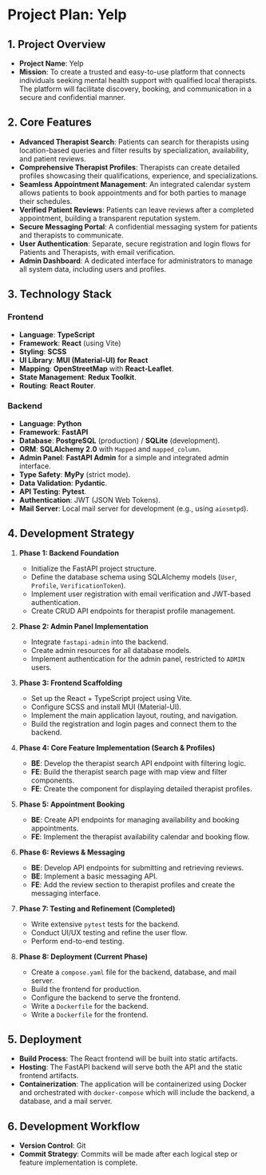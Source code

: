 # Project Plan: Yelp

## 1. Project Overview

- **Project Name**: Yelp
- **Mission**: To create a trusted and easy-to-use platform that connects individuals seeking mental health support with qualified local therapists. The platform will facilitate discovery, booking, and communication in a secure and confidential manner.

## 2. Core Features

- **Advanced Therapist Search**: Patients can search for therapists using location-based queries and filter results by specialization, availability, and patient reviews.
- **Comprehensive Therapist Profiles**: Therapists can create detailed profiles showcasing their qualifications, experience, and specializations.
- **Seamless Appointment Management**: An integrated calendar system allows patients to book appointments and for both parties to manage their schedules.
- **Verified Patient Reviews**: Patients can leave reviews after a completed appointment, building a transparent reputation system.
- **Secure Messaging Portal**: A confidential messaging system for patients and therapists to communicate.
- **User Authentication**: Separate, secure registration and login flows for Patients and Therapists, with email verification.
- **Admin Dashboard**: A dedicated interface for administrators to manage all system data, including users and profiles.

## 3. Technology Stack

### Frontend

- **Language**: **TypeScript**
- **Framework**: **React** (using Vite)
- **Styling**: **SCSS**
- **UI Library**: **MUI (Material-UI) for React**
- **Mapping**: **OpenStreetMap** with **React-Leaflet**.
- **State Management**: **Redux Toolkit**.
- **Routing**: **React Router**.

### Backend

- **Language**: **Python**
- **Framework**: **FastAPI**
- **Database**: **PostgreSQL** (production) / **SQLite** (development).
- **ORM**: **SQLAlchemy 2.0** with `Mapped` and `mapped_column`.
- **Admin Panel**: **FastAPI Admin** for a simple and integrated admin interface.
- **Type Safety**: **MyPy** (strict mode).
- **Data Validation**: **Pydantic**.
- **API Testing**: **Pytest**.
- **Authentication**: JWT (JSON Web Tokens).
- **Mail Server**: Local mail server for development (e.g., using `aiosmtpd`).

## 4. Development Strategy

1.  **Phase 1: Backend Foundation**
    - Initialize the FastAPI project structure.
    - Define the database schema using SQLAlchemy models (`User`, `Profile`, `VerificationToken`).
    - Implement user registration with email verification and JWT-based authentication.
    - Create CRUD API endpoints for therapist profile management.

2.  **Phase 2: Admin Panel Implementation**
    - Integrate `fastapi-admin` into the backend.
    - Create admin resources for all database models.
    - Implement authentication for the admin panel, restricted to `ADMIN` users.

3.  **Phase 3: Frontend Scaffolding**
    - Set up the React + TypeScript project using Vite.
    - Configure SCSS and install MUI (Material-UI).
    - Implement the main application layout, routing, and navigation.
    - Build the registration and login pages and connect them to the backend.

4.  **Phase 4: Core Feature Implementation (Search & Profiles)**
    - **BE**: Develop the therapist search API endpoint with filtering logic.
    - **FE**: Build the therapist search page with map view and filter components.
    - **FE**: Create the component for displaying detailed therapist profiles.

5.  **Phase 5: Appointment Booking**
    - **BE**: Create API endpoints for managing availability and booking appointments.
    - **FE**: Implement the therapist availability calendar and booking flow.

6.  **Phase 6: Reviews & Messaging**
    - **BE**: Develop API endpoints for submitting and retrieving reviews.
    - **BE**: Implement a basic messaging API.
    - **FE**: Add the review section to therapist profiles and create the messaging interface.

7.  **Phase 7: Testing and Refinement (Completed)**
    - Write extensive `pytest` tests for the backend.
    - Conduct UI/UX testing and refine the user flow.
    - Perform end-to-end testing.

8.  **Phase 8: Deployment (Current Phase)**
    - Create a `compose.yaml` file for the backend, database, and mail server.
    - Build the frontend for production.
    - Configure the backend to serve the frontend.
    - Write a `Dockerfile` for the backend.
    - Write a `Dockerfile` for the frontend.

## 5. Deployment

- **Build Process**: The React frontend will be built into static artifacts.
- **Hosting**: The FastAPI backend will serve both the API and the static frontend artifacts.
- **Containerization**: The application will be containerized using Docker and orchestrated with `docker-compose` which will include the backend, a database, and a mail server.

## 6. Development Workflow

- **Version Control**: Git
- **Commit Strategy**: Commits will be made after each logical step or feature implementation is complete.